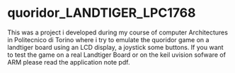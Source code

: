 # quoridor_LANDTIGER_LPC1768
This was a project i developed during my course of computer Architectures in Politecnico di Torino where i try to emulate the quoridor game on a landtiger board using an LCD display, a joystick some buttons.
If you want to test the game on a real Landtiger Board or on the keil uvision sofware of ARM please read the application note pdf.

